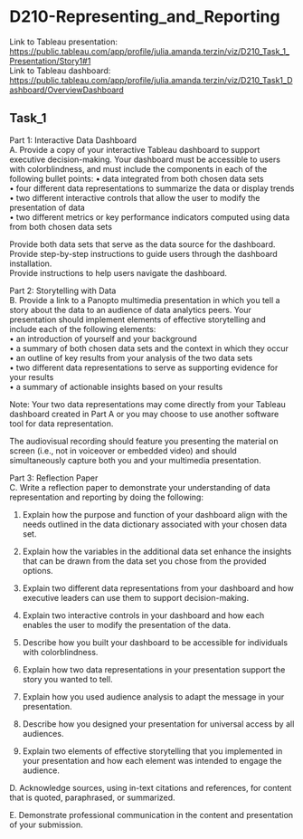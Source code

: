 # D210-Representing_and_Reporting
Link to Tableau presentation: https://public.tableau.com/app/profile/julia.amanda.terzin/viz/D210_Task_1_Presentation/Story1#1    
Link to Tableau dashboard: https://public.tableau.com/app/profile/julia.amanda.terzin/viz/D210_Task1_Dashboard/OverviewDashboard
## Task_1

Part 1: Interactive Data Dashboard    
A. Provide a copy of your interactive Tableau dashboard to support executive decision-making. Your dashboard must be accessible to users with colorblindness, and must include the components in each of the following bullet points:
• data integrated from both chosen data sets       
• four different data representations to summarize the data or display trends       
• two different interactive controls that allow the user to modify the presentation of data     
• two different metrics or key performance indicators computed using data from both chosen data sets

Provide both data sets that serve as the data source for the dashboard.     
Provide step-by-step instructions to guide users through the dashboard installation.      
Provide instructions to help users navigate the dashboard.

Part 2: Storytelling with Data      
B. Provide a link to a Panopto multimedia presentation in which you tell a story about the data to an audience of data analytics peers. Your presentation should implement elements of effective storytelling and include each of the following elements:       
• an introduction of yourself and your background       
• a summary of both chosen data sets and the context in which they occur       
• an outline of key results from your analysis of the two data sets       
• two different data representations to serve as supporting evidence for your results      
• a summary of actionable insights based on your results

Note: Your two data representations may come directly from your Tableau dashboard created in Part A or you may choose to use another software tool for data representation.

The audiovisual recording should feature you presenting the material on screen (i.e., not in voiceover or embedded video) and should simultaneously capture both you and your multimedia presentation.



Part 3: Reflection Paper     
C. Write a reflection paper to demonstrate your understanding of data representation and reporting by doing the following:
1. Explain how the purpose and function of your dashboard align with the needs outlined in the data dictionary associated with your chosen data set.
2. Explain how the variables in the additional data set enhance the insights that can be drawn from the data set you chose from the provided options.
3. Explain two different data representations from your dashboard and how executive leaders can use them to support decision-making.
4. Explain two interactive controls in your dashboard and how each enables the user to modify the presentation of the data.
5. Describe how you built your dashboard to be accessible for individuals with colorblindness.

6. Explain how two data representations in your presentation support the story you wanted to tell.

7. Explain how you used audience analysis to adapt the message in your presentation.

8. Describe how you designed your presentation for universal access by all audiences.

9. Explain two elements of effective storytelling that you implemented in your presentation and how each element was intended to engage the audience.

D. Acknowledge sources, using in-text citations and references, for content that is quoted, paraphrased, or summarized.

E. Demonstrate professional communication in the content and presentation of your submission.

